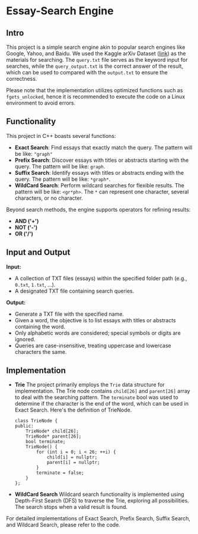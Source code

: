 # Essay-Search Engine

## Intro
This project is a simple search engine akin to popular search engines like Google, Yahoo, and Baidu. We used the Kaggle arXiv Dataset ([link](https://www.kaggle.com/datasets/Cornell-University/arxiv?resource=download)) as the materials for searching. 
The `query.txt` file serves as the keyword input for searches, while the `query_output.txt` is the correct answer of the result, which can be used to compared with the `output.txt` to ensure the correctness.

Please note that the implementation utilizes optimized functions such as `fgets_unlocked`, hence it is recommended to execute the code on a Linux environment to avoid errors.

## Functionality
This project in C++ boasts several functions:
- **Exact Search**: Find essays that exactly match the query. The pattern will be like: `"graph"`
- **Prefix Search**: Discover essays with titles or abstracts starting with the query. The pattern will be like: `graph`.
- **Suffix Search**: Identify essays with titles or abstracts ending with the query. The pattern will be like: `*graph*`.
- **WildCard Search**: Perform wildcard searches for flexible results. The pattern will be like: `<gr*ph>`. The `*` can represent one character, several characters, or no character.

Beyond search methods, the engine supports operators for refining results:
- **AND ('+')**
- **NOT ('-')**
- **OR ('/')**

## Input and Output
**Input:**
- A collection of TXT files (essays) within the specified folder path (e.g., `0.txt`, `1.txt`, ...).
- A designated TXT file containing search queries.

**Output:**
- Generate a TXT file with the specified name.
- Given a word, the objective is to list essays with titles or abstracts containing the word.
- Only alphabetic words are considered; special symbols or digits are ignored.
- Queries are case-insensitive, treating uppercase and lowercase characters the same.

## Implementation

- **Trie**
    The project primarily employs the `Trie` data structure for implementation. The Trie node contains `child[26]` and `parent[26]` array to deal with the searching pattern. The `terminate` bool was used to determine if the character is the end of the word, which can be used in Exact Search. 
    Here's the definition of TrieNode.
    ```
    class TrieNode {
    public:
        TrieNode* child[26];
        TrieNode* parent[26];
        bool terminate;
        TrieNode() {
            for (int i = 0; i < 26; ++i) {
                child[i] = nullptr;
                parent[i] = nullptr;
            }
            terminate = false;
        }
    };
    ```
- **WildCard Search**
    Wildcard search functionality is implemented using Depth-First Search (DFS) to traverse the Trie, exploring all possibilities. The search stops when a valid result is found.

For detailed implementations of Exact Search, Prefix Search, Suffix Search, and Wildcard Search, please refer to the code.